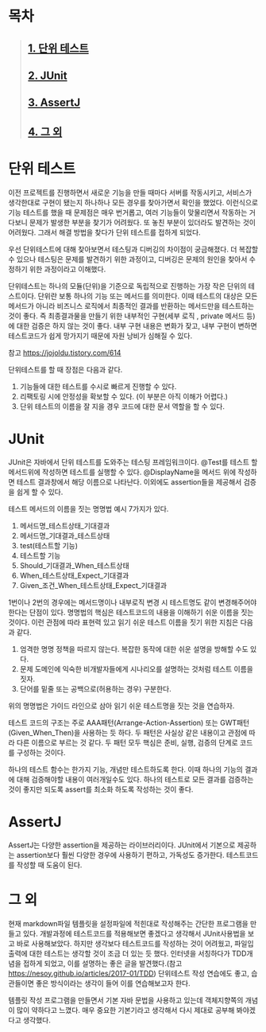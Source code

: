 # 목차
>## [1. 단위 테스트](#단위-테스트)
>## [2. JUnit](#JUnit)
>## [3. AssertJ](#AssertJ)
>## [4. 그 외](#그-외)

# 단위 테스트

이전 프로젝트를 진행하면서 새로운 기능을 만들 때마다 서버를 작동시키고, 서비스가 생각한대로 구현이 됐는지 하나하나 모든 경우를 찾아가면서 확인을 했었다.
이런식으로 기능 테스트를 했을 때 문제점은 매우 번거롭고, 여러 기능들이 맞물리면서 작동하는 거다보니 문제가 발생한 부분을 찾기가 어려웠다. 또 놓친 부분이 있더라도
발견하는 것이 어려웠다. 그래서 해결 방법을 찾다가 단위 테스트를 접하게 되었다.

우선 단위테스트에 대해 찾아보면서 테스팅과 디버깅의 차이점이 궁금해졌다. 더 복잡할 수 있으나 테스팅은 문제를 발견하기 위한 과정이고, 디버깅은 문제의 원인을 찾아서 수정하기 위한
과정이라고 이해했다.

단위테스트는 하나의 모듈(단위)을 기준으로 독립적으로 진행하는 가장 작은 단위의 테스트이다. 단위란 보통 하나의 기능 또는 메서드를 의미한다. 
이때 테스트의 대상은 모든 메서드가 아니라 비즈니스 로직에서 최종적인 결과를 반환하는 메서드만을 테스트하는 것이 좋다. 즉 최종결과물을 만들기 위한 내부적인 구현(세부 로직
, private 메서드 등)에 대한 검증은 하지 않는 것이 좋다. 내부 구현 내용은 변화가 잦고, 내부 구현이 변하면 테스트코드가 쉽게 망가지기 때문에 자원 낭비가 심해질 수 있다.

참고 https://jojoldu.tistory.com/614

단위테스트를 할 때 장점은 다음과 같다.
1. 기능들에 대한 테스트를 수시로 빠르게 진행할 수 있다.
2. 리팩토링 시에 안정성을 확보할 수 있다. (이 부분은 아직 이해가 어렵다.)
3. 단위 테스트의 이름을 잘 지을 경우 코드에 대한 문서 역할을 할 수 있다.

# JUnit

JUnit은 자바에서 단위 테스트를 도와주는 테스팅 프레임워크이다. @Test를 테스트 할 메서드위에 작성하면 테스트를 실행할 수 있다. 
@DisplayName을 메서드 위에 작성하면 테스트 결과창에서 해당 이름으로 나타난다. 이외에도 assertion들을 제공해서 검증을 쉽게 할 수 있다.

테스트 메서드의 이름을 짓는 명명법 예시 7가지가 있다.
1. 메서드명_테스트상태_기대결과
2. 메서드명_기대결과_테스트상태
3. test(테스트할 기능)
4. 테스트할 기능
5. Should_기대결과_When_테스트상태
6. When_테스트상태_Expect_기대결과
7. Given_조건_When_테스트상태_Expect_기대결과

1번이나 2번의 경우에는 메서드명이나 내부로직 변경 시 테스트명도 같이 변경해주어야 한다는 단점이 있다. 명명법의 핵심은 테스트코드의 내용을
이해하기 쉬운 이름을 짓는 것이다. 이런 관점에 따라 표현력 있고 읽기 쉬운 테스트 이름을 짓기 위한 지침은 다음과 같다.

1. 엄격한 명명 정책을 따르지 않는다. 복잡한 동작에 대한 쉬운 설명을 방해할 수도 있다.
2. 문제 도메인에 익숙한 비개발자들에게 시나리오를 설명하는 것처럼 테스트 이름을 짓자.
3. 단어를 밑줄 또는 공백으로(허용하는 경우) 구분한다.

위의 명명법은 가이드 라인으로 삼아 읽기 쉬운 테스트명을 짓는 것을 연습하자.

테스트 코드의 구조는 주로 AAA패턴(Arrange-Action-Assertion) 또는 GWT패턴(Given_When_Then)을 사용하는 듯 하다.
두 패턴은 사실상 같은 내용이고 관점에 따라 다른 이름으로 부르는 것 같다. 두 패턴 모두 핵심은 준비, 실행, 검증의 단계로 코드를 구성하는 것이다.

하나의 테스트 함수는 한가지 기능, 개념만 테스트하도록 한다. 이때 하나의 기능의 결과에 대해 검증해야할 내용이 여러개일수도 있다.
하나의 테스트로 모든 결과를 검증하는 것이 좋지만 되도록 assert를 최소화 하도록 작성하는 것이 좋다.

# AssertJ

AssertJ는 다양한 assertion을 제공하는 라이브러리이다. JUnit에서 기본으로 제공하는 assertion보다 훨씬 다양한 경우에 사용하기 편하고, 가독성도 증가한다.
테스트코드를 작성할 때 도움이 된다.

# 그 외

현재 markdown파일 템플릿을 설정파일에 적힌대로 작성해주는 간단한 프로그램을 만들고 있다. 개발과정에 테스트코드를 적용해보면 좋겠다고 생각해서
JUnit사용법을 보고 바로 사용해보았다. 하지만 생각보다 테스트코드를 작성하는 것이 어려웠고, 파일입출력에 대한 테스트는 생각할 것이 조금 더 있는 듯 했다.
인터넷을 서칭하다가 TDD개념을 접하게 되었고, 이를 설명하는 좋은 글을 발견했다.(참고 https://nesoy.github.io/articles/2017-01/TDD)
단위테스트 작성 연습에도 좋고, 습관들이면 좋은 방식이라는 생각이 들어 이를 연습해보고자 한다.

템플릿 작성 프로그램을 만들면서 기본 자바 문법을 사용하고 있는데 객체지향쪽의 개념이 많이 약하다고 느꼈다. 매우 중요한 기본기라고 생각해서 다시 제대로 공부해
봐야겠다고 생각했다.
